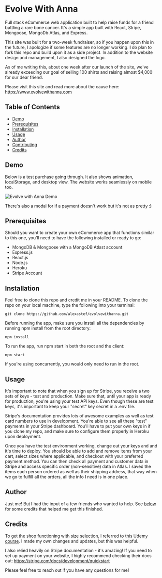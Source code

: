 # Evolve With Anna
Full stack eCommerce web application built to help raise funds for a friend battling a rare bone cancer. It's a simple app built with React, Stripe, Mongoose, MongoDb Atlas, and Express.

This site was built for a two-week fundraiser, so if you happen upon this in the future, I apologize if some features are no longer working. I do plan to fork this repo and build upon it as a side project. In addition to the website design and management, I also designed the logo.

As of me writing this, about one week after our launch of the site, we've already exceeding our goal of selling 100 shirts and raising almost $4,000 for our dear friend.

Please visit this site and read more about the cause here: https://www.evolvewithanna.com

## Table of Contents
- [Demo](#demo)
- [Prerequisites](#prerequisites)
- [Installation](#installation)
- [Usage](#usage)
- [Author](#author)
- [Contributing](#contributing)
- [Credits](#credits)

## Demo
Below is a test purchase going through. It also shows animation, localStorage, and desktop view. The website works seamlessly on mobile too.

![Evolve with Anna Demo](https://media.giphy.com/media/07jMkxJvthrXNqf0Ch/giphy.gif)

There's also a modal for if a payment doesn't work but it's not as pretty :)

## Prerequisites
Should you want to create your own eCommerce app that functions similar to this one, you'll need to have the following installed or ready to go:
- MongoDB & Mongoose with a MongoDB Atlast account
- Express.js
- React.js
- Node.js
- Heroku
- Stripe Account

## Installation
Feel free to clone this repo and credit me in your README. To clone the repo on your local machine, type the following into your terminal:
```
git clone https://github.com/alexastef/evolvewithanna.git
```
Before running the app, make sure you install all the dependencies by running npm install from the root directory:
```
npm install
```
To run the app, run npm start in both the root and the client:
```
npm start
```
If you're using concurrently, you would only need to run in the root.


## Usage
It's important to note that when you sign up for Stripe, you receive a two sets of keys - test and production. Make sure that, until your app is ready for production, you're using your test API keys. Even though these are test keys, it's important to keep your "secret" key secret in a .env file.

Stripe's documentation provides lots of awesome examples as well as test card numbers to use in development. You're able to see all these "test" payments in your Stripe dashboard. You'll have to put your own keys in if you clone my repo, and make sure to configure them properly in Heroku upon deployment.

Once you have the test environment working, change out your keys and and it's time to deploy. You should be able to add and remove items from your cart, select sizes where applicable, and checkout with your preferred payment method. You can then check all payment and customer data in Stripe and access specific order (non-sensitive) data in Atlas. I saved the items each person ordered as well as their shipping address, that way when we go to fulfill all the orders, all the info I need is in one place.

## Author
Just me! But I had the input of a few friends who wanted to help. See [below](#credits) for some credits that helped me get this finished.

## Credits
To get the shop functioning with size selection, I referred to [this Udemy course](https://www.udemy.com/share/101AUqAEEcdF5UQXgH/). I made my own changes and updates, but this was helpful.

I also relied heavily on Stripe documentation - it's amazing! If you need to set up payment on your website, I highly recommend checking their docs out: https://stripe.com/docs/development/quickstart

Please feel free to reach out if you have any questions for me!
